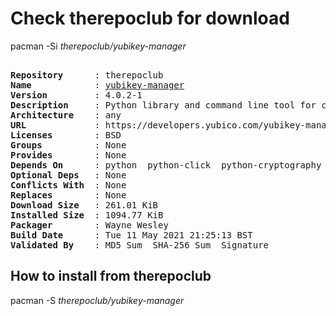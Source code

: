 # Check therepoclub for download

pacman -Si *therepoclub/yubikey-manager*

<div class="highlight"><pre class="highlight"><text>
<b>Repository</b>      : therepoclub
<b>Name</b>            : <a href="../../x86_64/yubikey-manager-4.0.2-1-any.pkg.tar.zst">yubikey-manager</a>
<b>Version</b>         : 4.0.2-1
<b>Description</b>     : Python library and command line tool for configuring a YubiKey
<b>Architecture</b>    : any
<b>URL</b>             : https://developers.yubico.com/yubikey-manager/
<b>Licenses</b>        : BSD
<b>Groups</b>          : None
<b>Provides</b>        : None
<b>Depends On</b>      : python  python-click  python-cryptography  python-pyopenssl  python-pyscard  python-pyusb  python-six  python-fido2  ccid  yubikey-personalization
<b>Optional Deps</b>   : None
<b>Conflicts With</b>  : None
<b>Replaces</b>        : None
<b>Download Size</b>   : 261.01 KiB
<b>Installed Size</b>  : 1094.77 KiB
<b>Packager</b>        : Wayne Wesley <wayne6324@gmail.com>
<b>Build Date</b>      : Tue 11 May 2021 21:25:13 BST
<b>Validated By</b>    : MD5 Sum  SHA-256 Sum  Signature
</text></pre></div>

## How to install from therepoclub

pacman -S *therepoclub/yubikey-manager*
